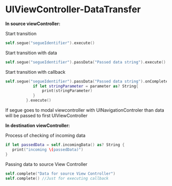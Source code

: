 # UIViewController-DataTransfer

**In source viewController:**

Start transition
```swift
self.segue("segueIdentifier").execute()
```

Start transition with data
```swift
self.segue("segueIdentifier").passData("Passed data string").execute()
```

Start transition with callback
```swift
self.segue("segueIdentifier").passData("Passed data string").onComplete{ parameter in
            if let stringParameter = parameter as? String{
                print(stringParameter)
            }
         }.execute()
```
If segue goes to modal viewcontroller with UINavigationControler than data will be passed to first UIViewController

**In destination viewController:**

Process of checking of incoming data
```swift
if let passedData = self.incomingData() as? String {
   print("incoming \(passedData)")
}
```
Passing data to source View Controller
```swift
self.complete("Data for source View Controller")
self.complete() //Just for executing callback
```
